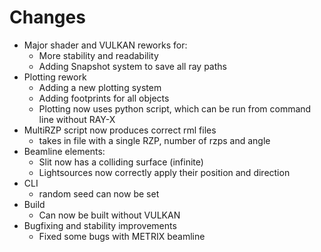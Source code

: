 # Changes

- Major shader and VULKAN reworks for:
  - More stability and readability
  - Adding Snapshot system to save all ray paths
- Plotting rework
  - Adding a new plotting system
  - Adding footprints for all objects
  - Plotting now uses python script, which can be run from command line without RAY-X
- MultiRZP script now produces correct rml files 
  - takes in file with a single RZP, number of rzps and angle
- Beamline elements:
  - Slit now has a colliding surface (infinite)
  - Lightsources now correctly apply their position and direction
- CLI
  - random seed can now be set
- Build
  - Can now be built without VULKAN
- Bugfixing and stability improvements
  - Fixed some bugs with METRIX beamline